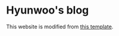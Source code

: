 # Hyunwoo's blog

This website is modified from [this template](https://github.com/morethanmin/morethan-log).
